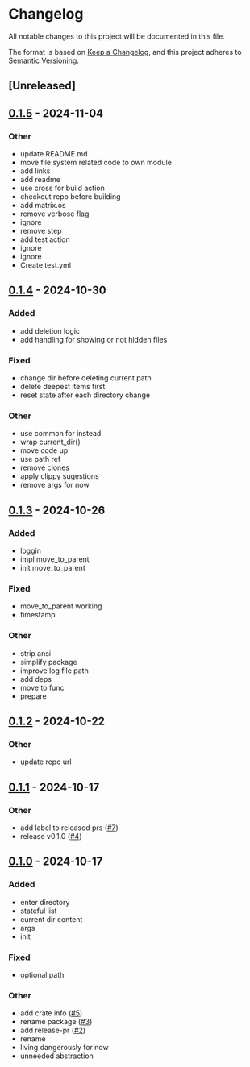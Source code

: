 # Changelog

All notable changes to this project will be documented in this file.

The format is based on [Keep a Changelog](https://keepachangelog.com/en/1.0.0/),
and this project adheres to [Semantic Versioning](https://semver.org/spec/v2.0.0.html).

## [Unreleased]

## [0.1.5](https://github.com/ddanielsantos/fman/compare/v0.1.4...v0.1.5) - 2024-11-04

### Other

- update README.md
- move file system related code to own module
- add links
- add readme
- use cross for build action
- checkout repo before building
- add matrix.os
- remove verbose flag
- ignore
- remove step
- add test action
- ignore
- ignore
- Create test.yml

## [0.1.4](https://github.com/ddanielsantos/fman/compare/v0.1.3...v0.1.4) - 2024-10-30

### Added

- add deletion logic
- add handling for showing or not hidden files

### Fixed

- change dir before deleting current path
- delete deepest items first
- reset state after each directory change

### Other

- use common for instead
- wrap current_dir()
- move code up
- use path ref
- remove clones
- apply clippy sugestions
- remove args for now

## [0.1.3](https://github.com/ddanielsantos/fman/compare/v0.1.2...v0.1.3) - 2024-10-26

### Added

- loggin
- impl move_to_parent
- init move_to_parent

### Fixed

- move_to_parent working
- timestamp

### Other

- strip ansi
- simplify package
- improve log file path
- add deps
- move to func
- prepare

## [0.1.2](https://github.com/ddanielsantos/fman/compare/v0.1.1...v0.1.2) - 2024-10-22

### Other

- update repo url

## [0.1.1](https://github.com/ddanielsantos/fm/compare/v0.1.0...v0.1.1) - 2024-10-17

### Other

- add label to released prs ([#7](https://github.com/ddanielsantos/fm/pull/7))
- release v0.1.0 ([#4](https://github.com/ddanielsantos/fm/pull/4))

## [0.1.0](https://github.com/ddanielsantos/fm/releases/tag/v0.1.0) - 2024-10-17

### Added

- enter directory
- stateful list
- current dir content
- args
- init

### Fixed

- optional path

### Other

- add crate info ([#5](https://github.com/ddanielsantos/fm/pull/5))
- rename package ([#3](https://github.com/ddanielsantos/fm/pull/3))
- add release-pr ([#2](https://github.com/ddanielsantos/fm/pull/2))
- rename
- living dangerously for now
- unneeded abstraction
